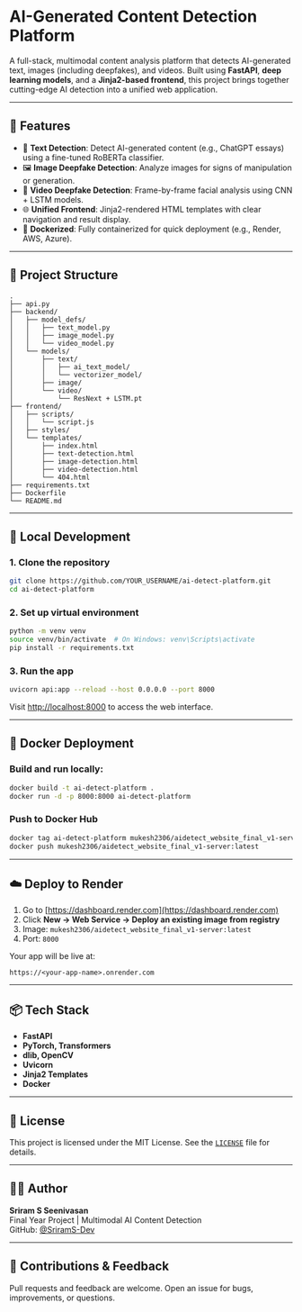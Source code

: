 # AI-Generated Content Detection Platform

A full-stack, multimodal content analysis platform that detects AI-generated text, images (including deepfakes), and videos. Built using **FastAPI**, **deep learning models**, and a **Jinja2-based frontend**, this project brings together cutting-edge AI detection into a unified web application.

---

## 🚀 Features

- 📝 **Text Detection**: Detect AI-generated content (e.g., ChatGPT essays) using a fine-tuned RoBERTa classifier.
- 🖼️ **Image Deepfake Detection**: Analyze images for signs of manipulation or generation.
- 🎥 **Video Deepfake Detection**: Frame-by-frame facial analysis using CNN + LSTM models.
- 🌐 **Unified Frontend**: Jinja2-rendered HTML templates with clear navigation and result display.
- 🐳 **Dockerized**: Fully containerized for quick deployment (e.g., Render, AWS, Azure).

---

## 📂 Project Structure

```
.
├── api.py
├── backend/
│   ├── model_defs/
│   │   ├── text_model.py
│   │   ├── image_model.py
│   │   └── video_model.py
│   └── models/
│       ├── text/
│       │   ├── ai_text_model/
│       │   └── vectorizer_model/
│       ├── image/
│       └── video/
│           └── ResNext + LSTM.pt
├── frontend/
│   ├── scripts/
│   │   └── script.js
│   ├── styles/
│   └── templates/
│       ├── index.html
│       ├── text-detection.html
│       ├── image-detection.html
│       ├── video-detection.html
│       └── 404.html
├── requirements.txt
├── Dockerfile
└── README.md
```

---

## 🧪 Local Development

### 1. Clone the repository

```bash
git clone https://github.com/YOUR_USERNAME/ai-detect-platform.git
cd ai-detect-platform
```

### 2. Set up virtual environment

```bash
python -m venv venv
source venv/bin/activate  # On Windows: venv\Scripts\activate
pip install -r requirements.txt
```

### 3. Run the app

```bash
uvicorn api:app --reload --host 0.0.0.0 --port 8000
```

Visit [http://localhost:8000](http://localhost:8000) to access the web interface.

---

## 🐳 Docker Deployment

### Build and run locally:

```bash
docker build -t ai-detect-platform .
docker run -d -p 8000:8000 ai-detect-platform
```

### Push to Docker Hub

```bash
docker tag ai-detect-platform mukesh2306/aidetect_website_final_v1-server:latest
docker push mukesh2306/aidetect_website_final_v1-server:latest
```

---

## ☁️ Deploy to Render

1. Go to [https://dashboard.render.com](https://dashboard.render.com)
2. Click **New → Web Service → Deploy an existing image from registry**
3. Image: `mukesh2306/aidetect_website_final_v1-server:latest`
4. Port: `8000`

Your app will be live at:  
```
https://<your-app-name>.onrender.com
```

---

## 📦 Tech Stack

- **FastAPI**
- **PyTorch, Transformers**
- **dlib, OpenCV**
- **Uvicorn**
- **Jinja2 Templates**
- **Docker**

---

## 📃 License

This project is licensed under the MIT License. See the [`LICENSE`](./LICENSE) file for details.

---

## 👨‍💻 Author

**Sriram S Seenivasan**  
Final Year Project | Multimodal AI Content Detection  
GitHub: [@SriramS-Dev](https://github.com/SriramS-Dev)

---

## 🙌 Contributions & Feedback

Pull requests and feedback are welcome. Open an issue for bugs, improvements, or questions.

